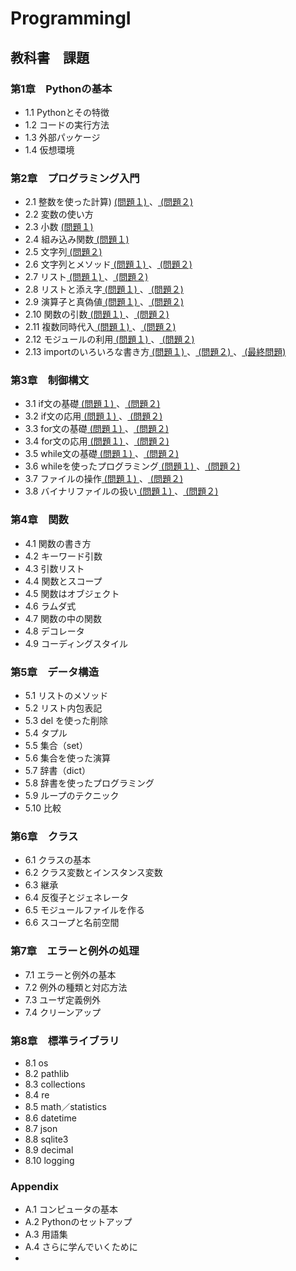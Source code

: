 #  ProgrammingI
## 教科書　課題
###  第1章　Pythonの基本
- 1.1 Pythonとその特徴
- 1.2 コードの実行方法
- 1.3 外部パッケージ
- 1.4 仮想環境
###  第2章　プログラミング入門
- 2.1 整数を使った計算) [ (問題１) ](./CHAPTER02/Q2_1_1.py)、[ (問題２) ](./CHAPTER02/Q2_1_2.py)
- 2.2 変数の使い方
- 2.3 小数 [ (問題１) ](./CHAPTER02/Q2_3_1.py) 
- 2.4 組み込み関数[ (問題１) ](./CHAPTER02/Q2_4_1.py)
- 2.5 文字列[ (問題２) ](./CHAPTER02/Q2_5_2.py)
- 2.6 文字列とメソッド[ (問題１) ](./CHAPTER02/Q2_6_1.py)、[ (問題２) ](./CHAPTER02/Q2_6_2.py)
- 2.7 リスト[ (問題１) ](./CHAPTER02/Q2_7_1.py)、[ (問題２) ](./CHAPTER02/Q2_7_2.py)
- 2.8 リストと添え字[ (問題１) ](./CHAPTER02/Q2_8_1.py)、[ (問題２) ](./CHAPTER02/Q2_8_2.py)
- 2.9 演算子と真偽値[ (問題１) ](./CHAPTER02/Q2_9_1.py)、[ (問題２) ](./CHAPTER02/Q2_9_2.py)
- 2.10 関数の引数[ (問題１) ](./CHAPTER02/Q2_10_1.py)、[ (問題２) ](./CHAPTER02/Q2_10_2.py)
- 2.11 複数同時代入[ (問題１) ](./CHAPTER02/Q2_11_1.py)、[ (問題２) ](./CHAPTER02/Q2_11_2.py)
- 2.12 モジュールの利用[ (問題１) ](./CHAPTER02/Q2_12_1.py)、[ (問題２) ](./CHAPTER02/Q2_12_2.py)
- 2.13 importのいろいろな書き方[ (問題１) ](./CHAPTER02/Q2_13_1.py)、[ (問題２) ](./CHAPTER02/Q2_13_2.py)、[ (最終問題) ](./CHAPTER02/Q2_final.py)
###  第3章　制御構文
- 3.1 if文の基礎[ (問題１) ](./CHAPTER03/Q3_1_1.py)、[ (問題２) ](./CHAPTER03/Q3_1_2.py)
- 3.2 if文の応用[ (問題１) ](./CHAPTER03/Q3_2_1.py)、[ (問題２) ](./CHAPTER03/Q3_2_2.py)
- 3.3 for文の基礎[ (問題１) ](./CHAPTER03/Q3_3_1.py)、[ (問題２) ](./CHAPTER03/Q3_3_2.py)
- 3.4 for文の応用[ (問題１) ](./CHAPTER03/Q3_4_1.py)、[ (問題２) ](./CHAPTER03/Q3_4_2.py)
- 3.5 while文の基礎[ (問題１) ](./CHAPTER03/Q3_5_1.py)、[ (問題２) ](./CHAPTER03/Q3_5_2.py)
- 3.6 whileを使ったプログラミング[ (問題１) ](./CHAPTER03/Q3_6_1.py)、[ (問題２) ](./CHAPTER03/Q3_6_2.py) 
- 3.7 ファイルの操作[ (問題１) ](./CHAPTER03/Q3_7_1.py)、[ (問題２) ](./CHAPTER03/Q3_7_2.py) 
- 3.8 バイナリファイルの扱い[ (問題１) ](./CHAPTER03/Q3_8_1.py)、[ (問題２) ](./CHAPTER03/Q3_8_2.py) 
###  第4章　関数
- 4.1 関数の書き方
- 4.2 キーワード引数
- 4.3 引数リスト
- 4.4 関数とスコープ
- 4.5 関数はオブジェクト
- 4.6 ラムダ式
- 4.7 関数の中の関数
- 4.8 デコレータ
- 4.9 コーディングスタイル
###  第5章　データ構造
- 5.1 リストのメソッド
- 5.2 リスト内包表記
- 5.3 del を使った削除
- 5.4 タプル
- 5.5 集合（set）
- 5.6 集合を使った演算
- 5.7 辞書（dict）
- 5.8 辞書を使ったプログラミング
- 5.9 ループのテクニック
- 5.10 比較
###  第6章　クラス
- 6.1 クラスの基本
- 6.2 クラス変数とインスタンス変数
- 6.3 継承
- 6.4 反復子とジェネレータ
- 6.5 モジュールファイルを作る
- 6.6 スコープと名前空間
###  第7章　エラーと例外の処理
- 7.1 エラーと例外の基本
- 7.2 例外の種類と対応方法
- 7.3 ユーザ定義例外
- 7.4 クリーンアップ
###  第8章　標準ライブラリ
- 8.1 os
- 8.2 pathlib
- 8.3 collections
- 8.4 re
- 8.5 math／statistics
- 8.6 datetime
- 8.7 json
- 8.8 sqlite3
- 8.9 decimal
- 8.10 logging
###  Appendix
- A.1 コンピュータの基本
- A.2 Pythonのセットアップ
- A.3 用語集
- A.4 さらに学んでいくために
- 
